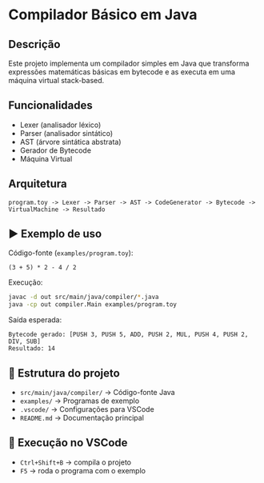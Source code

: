 # Compilador Básico em Java

## Descrição
Este projeto implementa um compilador simples em Java que transforma expressões matemáticas básicas em bytecode e as executa em uma máquina virtual stack-based.

## Funcionalidades
- Lexer (analisador léxico)
- Parser (analisador sintático)
- AST (árvore sintática abstrata)
- Gerador de Bytecode
- Máquina Virtual

## Arquitetura
```
program.toy -> Lexer -> Parser -> AST -> CodeGenerator -> Bytecode -> VirtualMachine -> Resultado
```

## ▶️ Exemplo de uso
Código-fonte (`examples/program.toy`):
```
(3 + 5) * 2 - 4 / 2
```

Execução:
```sh
javac -d out src/main/java/compiler/*.java
java -cp out compiler.Main examples/program.toy
```

Saída esperada:
```
Bytecode gerado: [PUSH 3, PUSH 5, ADD, PUSH 2, MUL, PUSH 4, PUSH 2, DIV, SUB]
Resultado: 14
```

## 📂 Estrutura do projeto
- `src/main/java/compiler/` → Código-fonte Java
- `examples/` → Programas de exemplo
- `.vscode/` → Configurações para VSCode
- `README.md` → Documentação principal

## 🔧 Execução no VSCode
- `Ctrl+Shift+B` → compila o projeto
- `F5` → roda o programa com o exemplo
